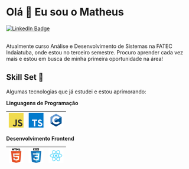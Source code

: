 # Olá 👋 Eu sou o Matheus

<div id="badges">
  <a href = "https://www.linkedin.com/in/matheus-antonio-aguiar/">
    <img src="https://img.shields.io/badge/LinkedIn-0077B5?style=for-the-badge&logo=linkedin&logoColor=white" alt="LinkedIn Badge"/>
  </a>
</div>

<br>

Atualmente curso Análise e Desenvolvimento de Sistemas na FATEC Indaiatuba, onde estou no terceiro semestre. Procuro aprender cada vez mais e estou em busca de minha primeira oportunidade na área!

## Skill Set :muscle:

Algumas tecnologias que já estudei e estou aprimorando:

**Linguagens de Programação**

<img alt="JS" title="JavaScript" width="40px" src="https://raw.githubusercontent.com/github/explore/master/topics/javascript/javascript.png">|<img alt="Typescript" title="Typescript" width="40px" src="https://raw.githubusercontent.com/github/explore/main/topics/typescript/typescript.png">|<img title="C" alt="C" width="40px" src="https://raw.githubusercontent.com/github/explore/master/topics/c/c.png">
|--|--|--|

**Desenvolvimento Frontend**

<img title="HTML5" alt="HTML5" width="40px" src="https://raw.githubusercontent.com/devicons/devicon/master/icons/html5/html5-original-wordmark.svg">|<img title="CSS3" alt="CSS3" width="40px" src="https://raw.githubusercontent.com/devicons/devicon/master/icons/css3/css3-original-wordmark.svg">|<img title="React" alt="React" width="40px" src="https://raw.githubusercontent.com/github/explore/master/topics/react/react.png">
|--|--|--|


<br>

